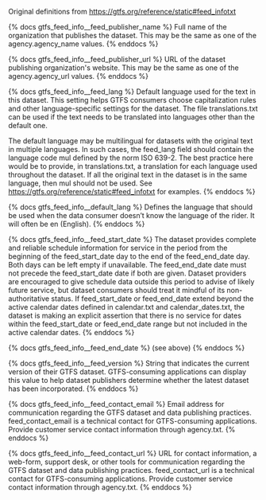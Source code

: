 Original definitions from https://gtfs.org/reference/static#feed_infotxt

{% docs gtfs_feed_info__feed_publisher_name %}
Full name of the organization that publishes the dataset. This may be the same as one of the agency.agency_name values.
{% enddocs %}

{% docs gtfs_feed_info__feed_publisher_url %}
URL of the dataset publishing organization's website. This may be the same as one of the agency.agency_url values.
{% enddocs %}

{% docs gtfs_feed_info__feed_lang %}
Default language used for the text in this dataset. This setting helps GTFS consumers choose capitalization rules and other language-specific settings for the dataset.
The file translations.txt can be used if the text needs to be translated into languages other than the default one.

The default language may be multilingual for datasets with the original text in multiple languages. In such cases, the feed_lang field should contain the language code mul
defined by the norm ISO 639-2. The best practice here would be to provide, in translations.txt, a translation for each language used throughout the dataset. If all the
original text in the dataset is in the same language, then mul should not be used. See https://gtfs.org/reference/static#feed_infotxt for examples.
{% enddocs %}

{% docs gtfs_feed_info__default_lang %}
Defines the language that should be used when the data consumer doesn’t know the language of the rider. It will often be en (English).
{% enddocs %}

{% docs gtfs_feed_info__feed_start_date %}
The dataset provides complete and reliable schedule information for service in the period from the beginning of the feed_start_date day to the end of the feed_end_date day. Both days can be left empty if unavailable. The feed_end_date date must not precede the feed_start_date date if both are given. Dataset providers are encouraged to give schedule data outside this period to advise of likely future service, but dataset consumers should treat it mindful of its non-authoritative status. If feed_start_date or feed_end_date extend beyond the active calendar dates defined in calendar.txt and calendar_dates.txt, the dataset is making an explicit assertion that there is no service for dates within the feed_start_date or feed_end_date range but not included in the active calendar dates.
{% enddocs %}

{% docs gtfs_feed_info__feed_end_date %}
(see above)
{% enddocs %}

{% docs gtfs_feed_info__feed_version %}
String that indicates the current version of their GTFS dataset. GTFS-consuming applications can display this value to help dataset publishers determine whether the latest dataset has been incorporated.
{% enddocs %}

{% docs gtfs_feed_info__feed_contact_email %}
Email address for communication regarding the GTFS dataset and data publishing practices. feed_contact_email is a technical contact for GTFS-consuming applications. Provide customer service contact information through agency.txt.
{% enddocs %}

{% docs gtfs_feed_info__feed_contact_url %}
URL for contact information, a web-form, support desk, or other tools for communication regarding the GTFS dataset and data publishing practices. feed_contact_url is a technical contact for GTFS-consuming applications. Provide customer service contact information through agency.txt.
{% enddocs %}
